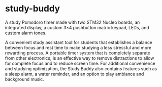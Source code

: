 # study-buddy
A study Pomodoro timer made with two STM32 Nucleo boards, an integrated display, a custom 3×4 pushbutton matrix keypad, LEDs, and custom alarm tones.

A convenient study assistant tool for students that establishes a balance between focus and rest time to make studying a less stressful and more rewarding process. A portable timer system that is completely separate from other electronics, is an effective way to remove distractions to allow for complete focus and to reduce screen time. For additional convenience and studying optimization, the Study Buddy also contains features such as a sleep alarm, a water reminder, and an option to play ambiance and background music. 

